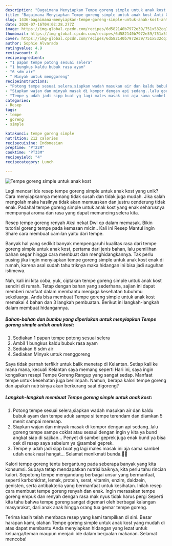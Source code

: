 ```yaml
---
description: "Bagaimana Menyiapkan Tempe goreng simple untuk anak kost Anti Gagal"
title: "Bagaimana Menyiapkan Tempe goreng simple untuk anak kost Anti Gagal"
slug: 1436-bagaimana-menyiapkan-tempe-goreng-simple-untuk-anak-kost-anti-gagal
date: 2020-07-16T04:02:28.277Z
image: https://img-global.cpcdn.com/recipes/6d582140b7972e39/751x532cq70/tempe-goreng-simple-untuk-anak-kost-foto-resep-utama.jpg
thumbnail: https://img-global.cpcdn.com/recipes/6d582140b7972e39/751x532cq70/tempe-goreng-simple-untuk-anak-kost-foto-resep-utama.jpg
cover: https://img-global.cpcdn.com/recipes/6d582140b7972e39/751x532cq70/tempe-goreng-simple-untuk-anak-kost-foto-resep-utama.jpg
author: Sophie Alvarado
ratingvalue: 4.9
reviewcount: 8
recipeingredient:
- "1 papan tempe potong sesuai selera"
- "1 bungkus kaldu bubuk rasa ayam"
- "6 sdm air"
- " Minyak untuk menggoreng"
recipeinstructions:
- "Potong tempe sesuai selera,siapkan wadah masukan air dan kaldu bubuk ayam dan tempe aduk sampe si tempe terendam dan diamkan 5 menit sampai meresap."
- "Siapkan wajan dan minyak masak di kompor dengan api sedang..lalu goreng tempe sampe coklat atau sesaui dengan ingin y kita ya bund angkat siap di sajikan... Penyet di sambel geprek juga enak bund ya bisa cek di resep saya sebelum ya @sambal geprek."
- "Tempe y udah jadi sipp buat yg lagi males masak ini aja sama sambel udah enak nasi hangat... Selamat menikmati bunda.👩‍🍳"
categories:
- Resep
tags:
- tempe
- goreng
- simple

katakunci: tempe goreng simple 
nutrition: 212 calories
recipecuisine: Indonesian
preptime: "PT22M"
cooktime: "PT33M"
recipeyield: "4"
recipecategory: Lunch

---
```



![Tempe goreng simple untuk anak kost](https://img-global.cpcdn.com/recipes/6d582140b7972e39/751x532cq70/tempe-goreng-simple-untuk-anak-kost-foto-resep-utama.jpg)

Lagi mencari ide resep tempe goreng simple untuk anak kost yang unik? Cara menyiapkannya memang tidak susah dan tidak juga mudah. Jika salah mengolah maka hasilnya tidak akan memuaskan dan justru cenderung tidak enak. Padahal tempe goreng simple untuk anak kost yang enak seharusnya mempunyai aroma dan rasa yang dapat memancing selera kita.

Resep tempe goreng renyah Aksi nekat Dwi cp dalam memasak. Bikin tutorial goreng tempe pada kemasan micin.. Kali ini Resep Mantul ingin Share cara membuat camilan yaitu dari tempe.

Banyak hal yang sedikit banyak mempengaruhi kualitas rasa dari tempe goreng simple untuk anak kost, pertama dari jenis bahan, lalu pemilihan bahan segar hingga cara membuat dan menghidangkannya. Tak perlu pusing jika ingin menyiapkan tempe goreng simple untuk anak kost enak di rumah, karena asal sudah tahu triknya maka hidangan ini bisa jadi suguhan istimewa.


Nah, kali ini kita coba, yuk, ciptakan tempe goreng simple untuk anak kost sendiri di rumah. Tetap dengan bahan yang sederhana, sajian ini dapat memberi manfaat dalam membantu menjaga kesehatan tubuhmu sekeluarga. Anda bisa membuat Tempe goreng simple untuk anak kost memakai 4 bahan dan 3 langkah pembuatan. Berikut ini langkah-langkah dalam membuat hidangannya.

<!--inarticleads1-->

##### Bahan-bahan dan bumbu yang diperlukan untuk menyiapkan Tempe goreng simple untuk anak kost:

1. Sediakan 1 papan tempe potong sesuai selera
1. Ambil 1 bungkus kaldu bubuk rasa ayam
1. Sediakan 6 sdm air
1. Sediakan  Minyak untuk menggoreng


Saya tidak pernah terfikir untuk balik menetap di Kelantan. Setiap kali ke mana mana, kecuali Kelantan saya memang seperti Hari ini, saya ingin kongsikan resepi Tempe Goreng Rangup yang sangat sedap. Manfaat tempe untuk kesehatan juga berlimpah. Namun, berapa kalori tempe goreng dan apakah nutrisinya akan berkurang saat digoreng? 

<!--inarticleads2-->

##### Langkah-langkah membuat Tempe goreng simple untuk anak kost:

1. Potong tempe sesuai selera,siapkan wadah masukan air dan kaldu bubuk ayam dan tempe aduk sampe si tempe terendam dan diamkan 5 menit sampai meresap.
1. Siapkan wajan dan minyak masak di kompor dengan api sedang..lalu goreng tempe sampe coklat atau sesaui dengan ingin y kita ya bund angkat siap di sajikan... Penyet di sambel geprek juga enak bund ya bisa cek di resep saya sebelum ya @sambal geprek.
1. Tempe y udah jadi sipp buat yg lagi males masak ini aja sama sambel udah enak nasi hangat... Selamat menikmati bunda.👩‍🍳


Kalori tempe goreng tentu bergantung pada seberapa banyak yang kita konsumsi. Supaya tetap mendapatkan nutrisi baiknya, kita perlu tahu rincian kalori. Sepotong tempe mengandung berbagai unsur yang bermanfaat, seperti karbohidrat, lemak, protein, serat, vitamin, enzim, daidzein, genisten, serta antibakteria yang bermanfaat untuk kesihatan. Inilah resep cara membuat tempe goreng renyah dan enak. Ingin merasakan tempe goreng empuk dan renyah dengan rasa mak nyus tidak harus pergi Seperti kita tahu bahwa tempe goreng sangat digemari oleh berbagai kalangan masyarakat, dari anak anak hingga orang tua gemar tempe goreng. 

Terima kasih telah membaca resep yang kami tampilkan di sini. Besar harapan kami, olahan Tempe goreng simple untuk anak kost yang mudah di atas dapat membantu Anda menyiapkan hidangan yang lezat untuk keluarga/teman maupun menjadi ide dalam berjualan makanan. Selamat mencoba!
